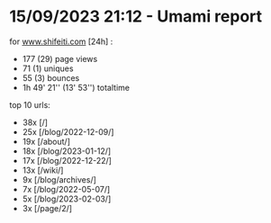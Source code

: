 # 15/09/2023 21:12 - Umami report
for www.shifeiti.com [24h] :

 - 177 (29) page views
 - 71 (1) uniques
 - 55 (3) bounces
 - 1h 49' 21'' (13' 53'') totaltime


top 10 urls:
 - 38x [/]
 - 25x [/blog/2022-12-09/]
 - 19x [/about/]
 - 18x [/blog/2023-01-12/]
 - 17x [/blog/2022-12-22/]
 - 13x [/wiki/]
 - 9x [/blog/archives/]
 - 7x [/blog/2022-05-07/]
 - 5x [/blog/2023-02-03/]
 - 3x [/page/2/]



